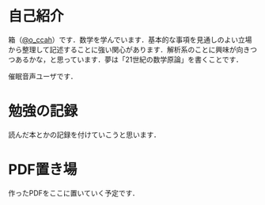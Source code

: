 # 自己紹介

箱（[@o_ccah](https://twitter.com/o_ccah/)）です．数学を学んでいます．基本的な事項を見通しのよい立場から整理して記述することに強い関心があります．解析系のことに興味が向きつつあるかな，と思っています．夢は「21世紀の数学原論」を書くことです．

催眠音声ユーザです．

# 勉強の記録

読んだ本とかの記録を付けていこうと思います．

# PDF置き場

作ったPDFをここに置いていく予定です．
